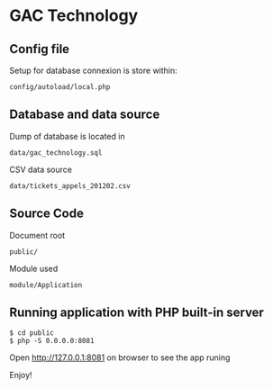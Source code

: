 # GAC Technology

## Config file

Setup for database connexion is store within: 
```
config/autoload/local.php
```

## Database and data source

Dump of database is located in
```
data/gac_technology.sql
```

CSV data source
```
data/tickets_appels_201202.csv 
```

## Source Code

Document root
```
public/
```


Module used
```
module/Application
```

## Running application with PHP built-in server
```
$ cd public
$ php -S 0.0.0.0:8081
```

Open http://127.0.0.1:8081 on browser to see the app runing

Enjoy!
